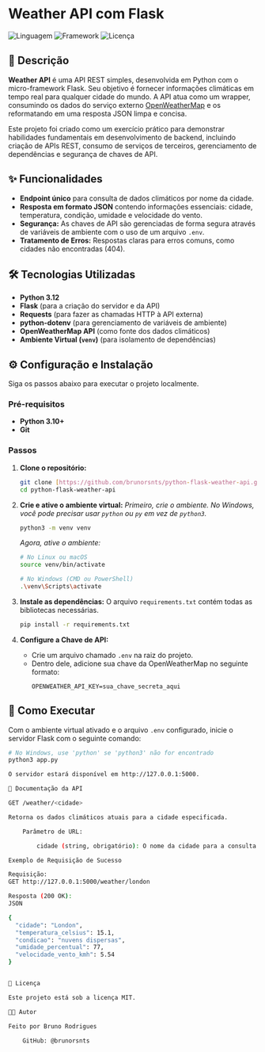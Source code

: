 # Weather API com Flask

![Linguagem](https://img.shields.io/badge/Python-3.12-blue?style=for-the-badge&logo=python)
![Framework](https://img.shields.io/badge/Flask-3.0-black?style=for-the-badge&logo=flask)
![Licença](https://img.shields.io/badge/License-MIT-green.svg?style=for-the-badge)

## 📄 Descrição

**Weather API** é uma API REST simples, desenvolvida em Python com o micro-framework Flask. Seu objetivo é fornecer informações climáticas em tempo real para qualquer cidade do mundo. A API atua como um wrapper, consumindo os dados do serviço externo [OpenWeatherMap](https://openweathermap.org/api) e os reformatando em uma resposta JSON limpa e concisa.

Este projeto foi criado como um exercício prático para demonstrar habilidades fundamentais em desenvolvimento de backend, incluindo criação de APIs REST, consumo de serviços de terceiros, gerenciamento de dependências e segurança de chaves de API.

## ✨ Funcionalidades

- **Endpoint único** para consulta de dados climáticos por nome da cidade.
- **Resposta em formato JSON** contendo informações essenciais: cidade, temperatura, condição, umidade e velocidade do vento.
- **Segurança:** As chaves de API são gerenciadas de forma segura através de variáveis de ambiente com o uso de um arquivo `.env`.
- **Tratamento de Erros:** Respostas claras para erros comuns, como cidades não encontradas (404).

## 🛠️ Tecnologias Utilizadas

- **Python 3.12**
- **Flask** (para a criação do servidor e da API)
- **Requests** (para fazer as chamadas HTTP à API externa)
- **python-dotenv** (para gerenciamento de variáveis de ambiente)
- **OpenWeatherMap API** (como fonte dos dados climáticos)
- **Ambiente Virtual (`venv`)** (para isolamento de dependências)

## ⚙️ Configuração e Instalação

Siga os passos abaixo para executar o projeto localmente.

### Pré-requisitos

- **Python 3.10+**
- **Git**

### Passos

1.  **Clone o repositório:**
    ```bash
    git clone [https://github.com/brunorsnts/python-flask-weather-api.git](https://github.com/brunorsnts/python-flask-weather-api.git)
    cd python-flask-weather-api
    ```

2.  **Crie e ative o ambiente virtual:**
    *Primeiro, crie o ambiente. No Windows, você pode precisar usar `python` ou `py` em vez de `python3`.*
    ```bash
    python3 -m venv venv
    ```
    *Agora, ative o ambiente:*
    ```bash
    # No Linux ou macOS
    source venv/bin/activate

    # No Windows (CMD ou PowerShell)
    .\venv\Scripts\activate
    ```

3.  **Instale as dependências:**
    O arquivo `requirements.txt` contém todas as bibliotecas necessárias.
    ```bash
    pip install -r requirements.txt
    ```

4.  **Configure a Chave de API:**
    - Crie um arquivo chamado `.env` na raiz do projeto.
    - Dentro dele, adicione sua chave da OpenWeatherMap no seguinte formato:
      ```
      OPENWEATHER_API_KEY=sua_chave_secreta_aqui
      ```

## 🚀 Como Executar

Com o ambiente virtual ativado e o arquivo `.env` configurado, inicie o servidor Flask com o seguinte comando:

```bash
# No Windows, use 'python' se 'python3' não for encontrado
python3 app.py

O servidor estará disponível em http://127.0.0.1:5000.

📡 Documentação da API

GET /weather/<cidade>

Retorna os dados climáticos atuais para a cidade especificada.

    Parâmetro de URL:

        cidade (string, obrigatório): O nome da cidade para a consulta.

Exemplo de Requisição de Sucesso

Requisição:
GET http://127.0.0.1:5000/weather/london

Resposta (200 OK):
JSON

{
  "cidade": "London",
  "temperatura_celsius": 15.1,
  "condicao": "nuvens dispersas",
  "umidade_percentual": 77,
  "velocidade_vento_kmh": 5.54
}


📜 Licença

Este projeto está sob a licença MIT.

👨‍💻 Autor

Feito por Bruno Rodrigues

    GitHub: @brunorsnts
